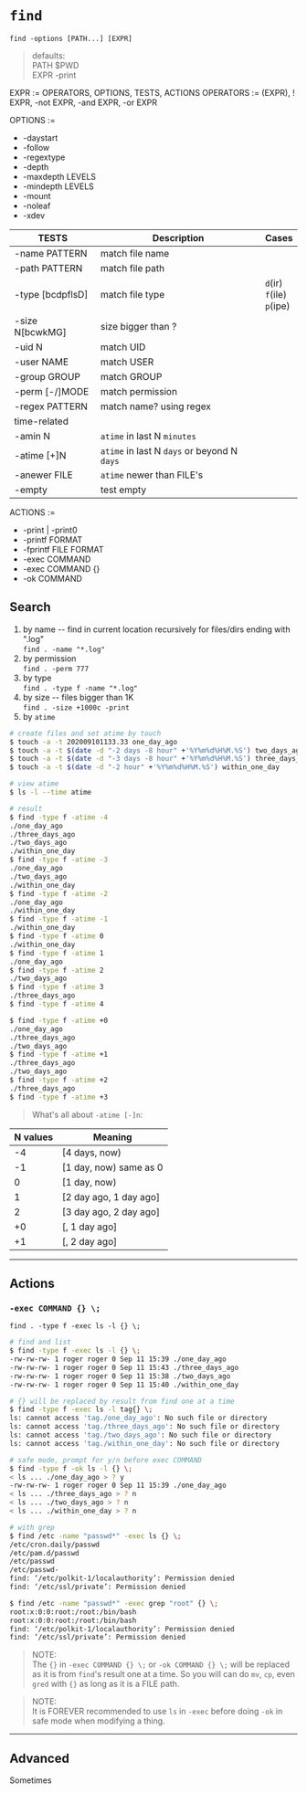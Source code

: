 # `find`
`find -options [PATH...] [EXPR] `  
> defaults:  
PATH $PWD  
EXPR -print  

EXPR := OPERATORS, OPTIONS, TESTS, ACTIONS
OPERATORS := (EXPR), ! EXPR, -not EXPR, -and EXPR, -or EXPR

OPTIONS := 
* -daystart
* -follow
* -regextype 
* -depth
* -maxdepth LEVELS
* -mindepth LEVELS
* -mount
* -noleaf
* -xdev

TESTS | Description | Cases
---|---|---  
-name PATTERN | match file name |
-path PATTERN | match file path |
-type [bcdpflsD] | match file type | `d`(ir) <br> `f`(ile) <br> `p`(ipe)
-size N[bcwkMG] | size bigger than ? |
-uid N | match UID |
-user NAME | match USER |
-group GROUP | match GROUP |
-perm [-/]MODE | match permission | 
-regex PATTERN | match name? using regex |
time-related | |
-amin N | `atime` in last N `minutes` |
-atime [+]N | `atime` in last N `days` or beyond N `days`|
-anewer FILE | `atime` newer than FILE's | 
-empty | test empty |


ACTIONS :=  
* -print | -print0
* -printf FORMAT
* -fprintf FILE FORMAT
* -exec COMMAND
* -exec COMMAND {}
* -ok COMMAND

## Search
1. by name -- find in current location recursively for files/dirs ending with ".log"  
`find . -name "*.log"`
2. by permission  
`find . -perm 777`
3. by type  
`find . -type f -name "*.log"`
4. by size -- files bigger than 1K   
`find . -size +1000c -print`
5. by `atime`  
```bash
# create files and set atime by touch
$ touch -a -t 202009101133.33 one_day_ago
$ touch -a -t $(date -d "-2 days -8 hour" +'%Y%m%d%H%M.%S') two_days_ago
$ touch -a -t $(date -d "-3 days -8 hour" +'%Y%m%d%H%M.%S') three_days_ago
$ touch -a -t $(date -d "-2 hour" +'%Y%m%d%H%M.%S') within_one_day

# view atime
$ ls -l --time atime

# result
$ find -type f -atime -4
./one_day_ago
./three_days_ago
./two_days_ago
./within_one_day
$ find -type f -atime -3
./one_day_ago
./two_days_ago
./within_one_day
$ find -type f -atime -2
./one_day_ago
./within_one_day
$ find -type f -atime -1
./within_one_day
$ find -type f -atime 0
./within_one_day
$ find -type f -atime 1
./one_day_ago
$ find -type f -atime 2
./two_days_ago
$ find -type f -atime 3
./three_days_ago
$ find -type f -atime 4

$ find -type f -atime +0
./one_day_ago
./three_days_ago
./two_days_ago
$ find -type f -atime +1
./three_days_ago
./two_days_ago
$ find -type f -atime +2
./three_days_ago
$ find -type f -atime +3

```
>What's all about `-atime [-]n`:  

N values | Meaning
---|---
-4 | [4 days, now) | between -4 days and now
-1 | [1 day, now) same as 0 | between -1 day and now
0  | [1 day, now) | 
1  | [2 day ago, 1 day ago] | between -2 days and -1 day
2  | [3 day ago, 2 day ago] | between -3 days and -2 days
+0 | [, 1 day ago] | > 1 day
+1 | [, 2 day ago] | > 2 days


---
## Actions
### `-exec COMMAND {} \;`  
`find . -type f -exec ls -l {} \;`
```bash
# find and list
$ find -type f -exec ls -l {} \;
-rw-rw-rw- 1 roger roger 0 Sep 11 15:39 ./one_day_ago
-rw-rw-rw- 1 roger roger 0 Sep 11 15:43 ./three_days_ago
-rw-rw-rw- 1 roger roger 0 Sep 11 15:38 ./two_days_ago
-rw-rw-rw- 1 roger roger 0 Sep 11 15:40 ./within_one_day

# {} will be replaced by result from find one at a time
$ find -type f -exec ls -l tag{} \;
ls: cannot access 'tag./one_day_ago': No such file or directory
ls: cannot access 'tag./three_days_ago': No such file or directory
ls: cannot access 'tag./two_days_ago': No such file or directory
ls: cannot access 'tag./within_one_day': No such file or directory

# safe mode, prompt for y/n before exec COMMAND
$ find -type f -ok ls -l {} \;
< ls ... ./one_day_ago > ? y
-rw-rw-rw- 1 roger roger 0 Sep 11 15:39 ./one_day_ago
< ls ... ./three_days_ago > ? n
< ls ... ./two_days_ago > ? n
< ls ... ./within_one_day > ? n   

# with grep
$ find /etc -name "passwd*" -exec ls {} \;
/etc/cron.daily/passwd
/etc/pam.d/passwd
/etc/passwd
/etc/passwd-
find: ‘/etc/polkit-1/localauthority’: Permission denied
find: ‘/etc/ssl/private’: Permission denied

$ find /etc -name "passwd*" -exec grep "root" {} \;
root:x:0:0:root:/root:/bin/bash
root:x:0:0:root:/root:/bin/bash
find: ‘/etc/polkit-1/localauthority’: Permission denied
find: ‘/etc/ssl/private’: Permission denied
```
>NOTE:  
The `{}` in `-exec COMMAND {} \;` or `-ok COMMAND {} \;` will be replaced as it is from `find`'s result one at a time. So you will can do `mv`, `cp`, even `gred` with `{}` as long as it is a FILE path.

>NOTE:  
It is FOREVER recommended to use `ls` in `-exec` before doing `-ok` in safe mode when modifying a thing. 

---

## Advanced
Sometimes
